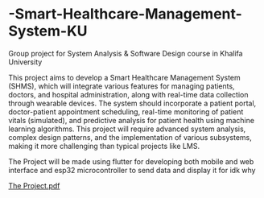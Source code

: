 # -Smart-Healthcare-Management-System-KU
Group project for System Analysis &amp; Software Design course in Khalifa University 



This project aims to develop a Smart Healthcare Management System (SHMS), which will integrate
various features for managing patients, doctors, and hospital administration, along with real-time data
collection through wearable devices. The system should incorporate a patient portal, doctor-patient
appointment scheduling, real-time monitoring of patient vitals (simulated), and predictive analysis for patient
health using machine learning algorithms. This project will require advanced system analysis, complex
design patterns, and the implementation of various subsystems, making it more challenging than typical
projects like LMS.


The Project will be made using flutter for developing both mobile and web interface and esp32 microcontroller to send data and display it for idk why

[The Project.pdf](https://github.com/user-attachments/files/17010741/The.Project.pdf)
